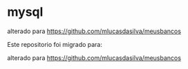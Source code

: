 # mysql
alterado para https://github.com/mlucasdasilva/meusbancos


Este repositorio foi migrado para:

alterado para https://github.com/mlucasdasilva/meusbancos
